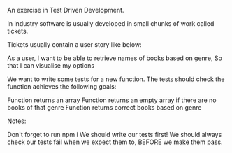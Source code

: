 An exercise in Test Driven Development. 

In industry software is usually developed in small chunks of work called tickets. 

Tickets usually contain a user story like below:

As a user, 
I want to be able to retrieve names of books based on genre,
So that I can visualise my options

We want to write some tests for a new function. The tests should check the function achieves the following goals:

Function returns an array
Function returns an empty array if there are no books of that genre
Function returns correct books based on genre

Notes: 

Don't forget to run npm i
We should write our tests first! 
We should always check our tests fail when we expect them to, BEFORE we make them pass.

